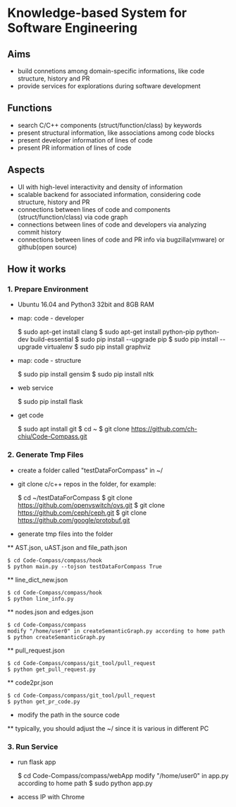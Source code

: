 # Knowledge-based System for Software Engineering

## Aims
- build connetions among domain-specific informations, like code structure, history and PR
- provide services for explorations during software development

## Functions
- search C/C++ components (struct/function/class) by keywords
- present structural information, like associations among code blocks   
- present developer information of lines of code
- present PR information of lines of code

## Aspects
- UI with high-level interactivity and density of information
- scalable backend for associated information, considering code structure, history and PR
- connections between lines of code and components (struct/function/class) via code graph
- connections between lines of code and developers via analyzing commit history
- connections between lines of code and PR info via bugzilla(vmware) or github(open source)

## How it works
### 1. Prepare Environment
* Ubuntu 16.04 and Python3 32bit and 8GB RAM

* map: code - developer

    $ sudo apt-get install clang
    $ sudo apt-get install python-pip python-dev build-essential
    $ sudo pip install --upgrade pip
    $ sudo pip install --upgrade virtualenv
    $ sudo pip install graphviz

* map: code - structure
    
    $ sudo pip install gensim
    $ sudo pip install nltk

* web service

    $ sudo pip install flask

* get code

    $ sudo apt install git
    $ cd ~
    $ git clone https://github.com/ch-chiu/Code-Compass.git

### 2. Generate Tmp Files
* create a folder called "testDataForCompass" in ~/

* git clone c/c++ repos in the folder, for example:
    
    $ cd ~/testDataForCompass
    $ git clone https://github.com/openvswitch/ovs.git
    $ git clone https://github.com/ceph/ceph.git
    $ git clone https://github.com/google/protobuf.git

* generate tmp files into the folder

** AST.json, uAST.json and file_path.json

    $ cd Code-Compass/compass/hook
    $ python main.py --tojson testDataForCompass True

** line_dict_new.json
    
    $ cd Code-Compass/compass/hook
    $ python line_info.py

** nodes.json and edges.json

    $ cd Code-Compass/compass
    modify "/home/user0" in createSemanticGraph.py according to home path 
    $ python createSemanticGraph.py

** pull_request.json
    
    $ cd Code-Compass/compass/git_tool/pull_request
    $ python get_pull_request.py

** code2pr.json

    $ cd Code-Compass/compass/git_tool/pull_request
    $ python get_pr_code.py

* modify the path in the source code

** typically, you should adjust the ~/ since it is various in different PC

### 3. Run Service
* run flask app

    $ cd Code-Compass/compass/webApp
    modify "/home/user0" in app.py according to home path 
    $ sudo python app.py

* access IP with Chrome
